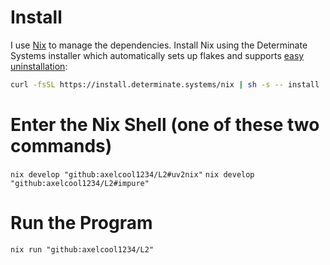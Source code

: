 # Install
I use [Nix](https://nixos.org) to manage the dependencies.
Install Nix using the Determinate Systems installer which automatically sets up flakes and supports [easy uninstallation](https://github.com/DeterminateSystems/nix-installer#uninstalling):
```bash
curl -fsSL https://install.determinate.systems/nix | sh -s -- install
```

# Enter the Nix Shell (one of these two commands)
`nix develop "github:axelcool1234/L2#uv2nix"`
`nix develop "github:axelcool1234/L2#impure"`

# Run the Program
`nix run "github:axelcool1234/L2"`
